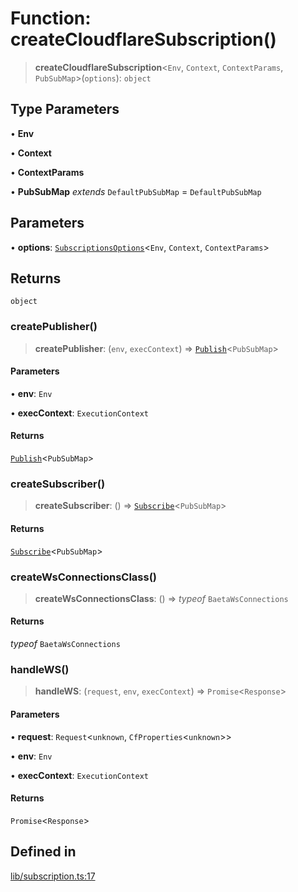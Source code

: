 # Function: createCloudflareSubscription()

> **createCloudflareSubscription**\<`Env`, `Context`, `ContextParams`, `PubSubMap`\>(`options`): `object`

## Type Parameters

• **Env**

• **Context**

• **ContextParams**

• **PubSubMap** *extends* `DefaultPubSubMap` = `DefaultPubSubMap`

## Parameters

• **options**: [`SubscriptionsOptions`](../interfaces/SubscriptionsOptions.md)\<`Env`, `Context`, `ContextParams`\>

## Returns

`object`

### createPublisher()

> **createPublisher**: (`env`, `execContext`) => [`Publish`](../type-aliases/Publish.md)\<`PubSubMap`\>

#### Parameters

• **env**: `Env`

• **execContext**: `ExecutionContext`

#### Returns

[`Publish`](../type-aliases/Publish.md)\<`PubSubMap`\>

### createSubscriber()

> **createSubscriber**: () => [`Subscribe`](../type-aliases/Subscribe.md)\<`PubSubMap`\>

#### Returns

[`Subscribe`](../type-aliases/Subscribe.md)\<`PubSubMap`\>

### createWsConnectionsClass()

> **createWsConnectionsClass**: () => *typeof* `BaetaWsConnections`

#### Returns

*typeof* `BaetaWsConnections`

### handleWS()

> **handleWS**: (`request`, `env`, `execContext`) => `Promise`\<`Response`\>

#### Parameters

• **request**: `Request`\<`unknown`, `CfProperties`\<`unknown`\>\>

• **env**: `Env`

• **execContext**: `ExecutionContext`

#### Returns

`Promise`\<`Response`\>

## Defined in

[lib/subscription.ts:17](https://github.com/andreisergiu98/baeta/blob/4c16a2c8fa14b6d48e42b6a2c2893542bd64b987/packages/subscriptions-cloudflare/lib/subscription.ts#L17)
